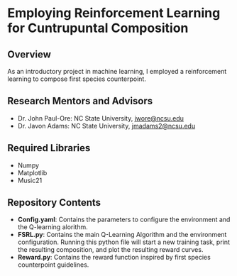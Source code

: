 # Employing Reinforcement Learning for Cuntrupuntal Composition 

## Overview
As an introductory project in machine learning, I employed a reinforcement learning to compose first species counterpoint. 

## Research Mentors and Advisors
- Dr. John Paul-Ore: NC State University, jwore@ncsu.edu
- Dr. Javon Adams: NC State University, jmadams2@ncsu.edu

## Required Libraries
- Numpy
- Matplotlib
- Music21

## Repository Contents
- **Config.yaml**: Contains the parameters to configure the environment and the Q-learning alorithm. 
- **FSRL.py**: Contains the main Q-Learning Algorithm and the environment configuration. Running this python file will start a new training task, print the resulting composition, and plot the resulting reward curves.
- **Reward.py**: Contains the reward function inspired by first species counterpoint guidelines.


